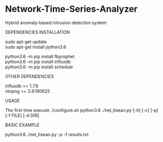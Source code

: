 # Network-Time-Series-Analyzer
Hybrid anomaly-based intrusion detection system  

DEPENDENCIES INSTALLATION  

sudo apt-get update  
sudo apt-get install python3.6  

python3.6 -m pip install fbprophet  
python3.6 -m pip install influxdb  
python3.6 -m pip install schedule  

OTHER DEPENDENCIES  

influxdb >= 1.7.6  
ntopng >= 3.9.190625  

USAGE  

The first time execute ./configure.sh
python3.6 ./net_tisean.py [-h] [-c] [-p] [-f FILE] [-d DIR]  

BASIC EXAMPLE  

python3.6 ./net_tisean.py -p -f results.txt  


